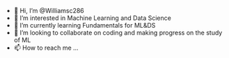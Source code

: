 - 👋 Hi, I’m @Williamsc286
- 👀 I’m interested in Machine Learning and Data Science
- 🌱 I’m currently learning Fundamentals for ML&DS
- 💞️ I’m looking to collaborate on coding and making progress on the study of ML
- 📫 How to reach me ...

<!---
Williamsc286/Williamsc286 is a ✨ special ✨ repository because its `README.md` (this file) appears on your GitHub profile.
You can click the Preview link to take a look at your changes.
--->
